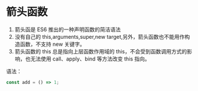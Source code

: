 # 箭头函数

1. 箭头函是 ES6 推出的一种声明函数的简洁语法
2. 没有自己的 this,arguments,super,new target,另外，箭头函数也不能用作构造函数，不支持 new 关键字。
3. 箭头函数的 this 总是指向上层函数作用域的 this，不会受到函数调用方式的影响，也无法使用 call、apply、bind 等方法改变 this 指向。

语法：

```js
const add = () => 1;
```
